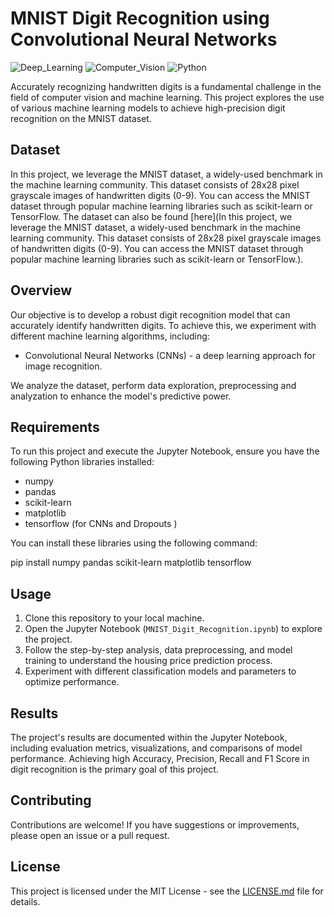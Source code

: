 # MNIST Digit Recognition using Convolutional Neural Networks

![Deep_Learning](https://img.shields.io/badge/Deep_Learning-CNN-orange.svg)
![Computer_Vision](https://img.shields.io/badge/Computer_Vision-Image_Recognition-green.svg)
![Python](https://img.shields.io/badge/Python-3.x-blue.svg)

Accurately recognizing handwritten digits is a fundamental challenge in the field of computer vision and machine learning. This project explores the use of various machine learning models to achieve high-precision digit recognition on the MNIST dataset.

## Dataset

In this project, we leverage the MNIST dataset, a widely-used benchmark in the machine learning community. This dataset consists of 28x28 pixel grayscale images of handwritten digits (0-9). You can access the MNIST dataset through popular machine learning libraries such as scikit-learn or TensorFlow. The dataset can also be found [here](In this project, we leverage the MNIST dataset, a widely-used benchmark in the machine learning community. This dataset consists of 28x28 pixel grayscale images of handwritten digits (0-9). You can access the MNIST dataset through popular machine learning libraries such as scikit-learn or TensorFlow.).

## Overview

Our objective is to develop a robust digit recognition model that can accurately identify handwritten digits. To achieve this, we experiment with different machine learning algorithms, including:

- Convolutional Neural Networks (CNNs) - a deep learning approach for image recognition.

We analyze the dataset, perform data exploration, preprocessing and analyzation to enhance the model's predictive power.

## Requirements

To run this project and execute the Jupyter Notebook, ensure you have the following Python libraries installed:

- numpy
- pandas
- scikit-learn
- matplotlib
- tensorflow (for CNNs and Dropouts  )

You can install these libraries using the following command:

pip install numpy pandas scikit-learn matplotlib tensorflow

## Usage

1. Clone this repository to your local machine.
2. Open the Jupyter Notebook (`MNIST_Digit_Recognition.ipynb`) to explore the project.
3. Follow the step-by-step analysis, data preprocessing, and model training to understand the housing price prediction process.
4. Experiment with different classification models and parameters to optimize performance.

## Results

The project's results are documented within the Jupyter Notebook, including evaluation metrics, visualizations, and comparisons of model performance. Achieving high Accuracy, Precision, Recall and F1 Score in digit recognition is the primary goal of this project.

## Contributing

Contributions are welcome! If you have suggestions or improvements, please open an issue or a pull request.

## License

This project is licensed under the MIT License - see the [LICENSE.md](LICENSE.md) file for details.
